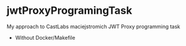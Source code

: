 # jwtProxyProgramingTask
 My approach to CastLabs maciejstromich JWT Proxy programming task
 - Without Docker/Makefile
